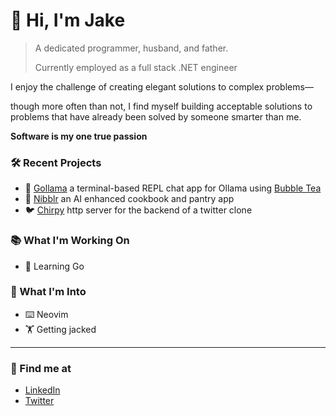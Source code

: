 # 👋 Hi, I'm Jake

> A dedicated programmer, husband, and father.
>
> Currently employed as a full stack .NET engineer

I enjoy the challenge of creating elegant solutions to complex problems—

though more often than not, I find myself building acceptable solutions to problems that have already been solved by someone smarter than me.

**Software is my one true passion**

### 🛠️ Recent Projects
- 🦙 [Gollama](https://github.com/portbound/go-llama) a terminal-based REPL chat app for Ollama using [Bubble Tea](https://github.com/charmbracelet/bubbletea)
- 🥘 [Nibblr](https://github.com/portbound/nibblrv2) an AI enhanced cookbook and pantry app
- 🐦️ [Chirpy](https://github.com/portbound/bootdev-httpserver) http server for the backend of a twitter clone


### 📚️ What I'm Working On
- 🧠 Learning Go

### 💭 What I'm Into
- ⌨️ Neovim
- 🏋️ Getting jacked

--- 

### 🌱 Find me at

- [LinkedIn](https://www.linkedin.com/in/jake-levy)
- [Twitter](https://x.com/port_bound)
